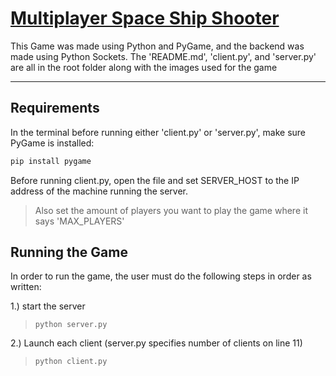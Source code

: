 # <u> Multiplayer Space Ship Shooter </u>

This Game was made using Python and PyGame, and the backend was made using Python Sockets. 
The 'README.md', 'client.py', and 'server.py' are all in the root folder along with the images used for the game

---

## Requirements

In the terminal before running either 'client.py' or 'server.py', make sure PyGame is installed:

```bash
pip install pygame
```
Before running client.py, open the file and set SERVER_HOST to the IP address of the machine running the server. 
> Also set the amount of players you want to play the game where it says 'MAX_PLAYERS'

## Running the Game

In order to run the game, the user must do the following steps in order as written: 

1.) start the server
> ``` python server.py ```

2.) Launch each client (server.py specifies number of clients on line 11)
> ``` python client.py ```
